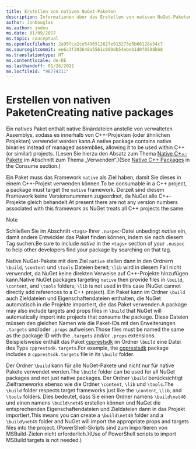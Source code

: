 ```yaml
---
title: Erstellen von nativen NuGet-Paketen
description: Informationen über das Erstellen von nativen NuGet-Paketen, die C++-Code statt verwaltetem Code enthalten und in C++-Projekten verwendet werden können.
author: JonDouglas
ms.author: jodou
ms.date: 01/09/2017
ms.topic: conceptual
ms.openlocfilehash: 2a95fca2ce5496512627e913273e5b66128e34c7
ms.sourcegitcommit: ee6c3f203648a5561c809db54ebeb1d0f0598b68
ms.translationtype: HT
ms.contentlocale: de-DE
ms.lasthandoff: 01/26/2021
ms.locfileid: "98774211"
---
```

# <a name="creating-native-packages"></a><span data-ttu-id="e4c49-103">Erstellen von nativen Paketen</span><span class="sxs-lookup"><span data-stu-id="e4c49-103">Creating native packages</span></span>

<span data-ttu-id="e4c49-104">Ein natives Paket enthält native Binärdateien anstelle von verwalteten Assemblys, sodass es innerhalb von C++-Projekten (oder ähnlichen Projekten) verwendet werden kann.</span><span class="sxs-lookup"><span data-stu-id="e4c49-104">A native package contains native binaries instead of managed assemblies, allowing it to be used within C++ (or similar) projects.</span></span> <span data-ttu-id="e4c49-105">(Lesen Sie hierzu den Absatz zum Thema [Native C++-Pakete](../consume-packages/finding-and-choosing-packages.md#native-c-packages) im Abschnitt zum Thema „Verwenden“.)</span><span class="sxs-lookup"><span data-stu-id="e4c49-105">(See [Native C++ Packages](../consume-packages/finding-and-choosing-packages.md#native-c-packages) in the Consume section.)</span></span>

<span data-ttu-id="e4c49-106">Ein Paket muss das Framework `native` als Ziel haben, damit Sie dieses in einem C++-Projekt verwenden können.</span><span class="sxs-lookup"><span data-stu-id="e4c49-106">To be consumable in a C++ project, a package must target the `native` framework.</span></span> <span data-ttu-id="e4c49-107">Derzeit sind diesem Framework keine Versionsnummern zugeordnet, da NuGet alle C++-Projekte gleich behandelt.</span><span class="sxs-lookup"><span data-stu-id="e4c49-107">At present there are not any version numbers associated with this framework as NuGet treats all C++ projects the same.</span></span>

> [!Note]
> <span data-ttu-id="e4c49-108">Schließen Sie im Abschnitt `<tags>` Ihrer `.nuspec`-Datei unbedingt *native* ein, damit andere Entwickler das Paket finden können, indem sie nach diesem Tag suchen.</span><span class="sxs-lookup"><span data-stu-id="e4c49-108">Be sure to include *native* in the `<tags>` section of your `.nuspec` to help other developers find your package by searching on that tag.</span></span>

<span data-ttu-id="e4c49-109">Native NuGet-Pakete mit dem Ziel `native` stellen dann in den Ordnern `\build`, `\content` und `\tools` Dateien bereit; `\lib` wird in diesem Fall nicht verwendet, da NuGet keine direkten Verweise auf C++-Projekte hinzufügen kann.</span><span class="sxs-lookup"><span data-stu-id="e4c49-109">Native NuGet packages targeting `native` then provide files in `\build`, `\content`, and `\tools` folders; `\lib` is not used in this case (NuGet cannot directly add references to a C++ project).</span></span> <span data-ttu-id="e4c49-110">Ein Paket kann im Ordner `\build` auch Zieldateien und Eigenschaftendateien enthalten, die NuGet automatisch in die Projekte importiert, die das Paket verwenden.</span><span class="sxs-lookup"><span data-stu-id="e4c49-110">A package may also include targets and props files in `\build` that NuGet will automatically import into projects that consume the package.</span></span> <span data-ttu-id="e4c49-111">Diese Dateien müssen den gleichen Namen wie die Paket-IDs mit den Erweiterungen `.targets` und/oder `.props` aufweisen.</span><span class="sxs-lookup"><span data-stu-id="e4c49-111">Those files must be named the same as the package ID with the `.targets` and/or `.props` extensions.</span></span> <span data-ttu-id="e4c49-112">Beispielsweise enthält das Paket [cpprestsdk](https://nuget.org/packages/cpprestsdk/) im Ordner `\build` eine Datei des Typs `cpprestsdk.targets`.</span><span class="sxs-lookup"><span data-stu-id="e4c49-112">For example, the [cpprestsdk](https://nuget.org/packages/cpprestsdk/) package includes a `cpprestsdk.targets` file in its `\build` folder.</span></span>

<span data-ttu-id="e4c49-113">Der Ordner `\build` kann für alle NuGet-Pakete und nicht nur für native Pakete verwendet werden.</span><span class="sxs-lookup"><span data-stu-id="e4c49-113">The `\build` folder can be used for all NuGet packages and not just native packages.</span></span> <span data-ttu-id="e4c49-114">Der Ordner `\build` berücksichtigt Zielframeworks ebenso wie die Ordner `\content`, `\lib` und `\tools`.</span><span class="sxs-lookup"><span data-stu-id="e4c49-114">The `\build` folder respects target frameworks just like the `\content`, `\lib`, and `\tools` folders.</span></span> <span data-ttu-id="e4c49-115">Dies bedeutet, dass Sie einen Ordner namens `\build\net40` und einen namens `\build\net45` erstellen können und NuGet die entsprechenden Eigenschaftendateien und Zieldateien dann in das Projekt importiert.</span><span class="sxs-lookup"><span data-stu-id="e4c49-115">This means you can create a `\build\net40` folder and a `\build\net45` folder and NuGet will import the appropriate props and targets files into the project.</span></span> <span data-ttu-id="e4c49-116">(PowerShell-Skripts sind zum Importieren von MSBuild-Zielen nicht erforderlich.)</span><span class="sxs-lookup"><span data-stu-id="e4c49-116">(Use of PowerShell scripts to import MSBuild targets is not needed.)</span></span>

